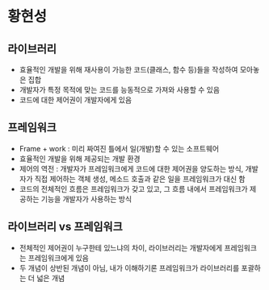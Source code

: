 # 황현성

## 라이브러리
- 효율적인 개발을 위해 재사용이 가능한 코드(클래스, 함수 등)들을 작성하여 모아놓은 집합
- 개발자가 특정 목적에 맞는 코드를 능동적으로 가져와 사용할 수 있음
- 코드에 대한 제어권이 개발자에게 있음

## 프레임워크
- Frame + work : 미리 짜여진 틀에서 일(개발)할 수 있는 소프트웨어
- 효율적인 개발을 위해 제공되는 개발 환경
- 제어의 역전 : 개발자가 프레임워크에게 코드에 대한 제어권을 양도하는 방식, 개발자가 직접 제어하는 객체 생성, 메소드 호출과 같은 일을 프레임워크가 대신 함
- 코드의 전체적인 흐름은 프레임워크가 갖고 있고, 그 흐름 내에서 프레임워크가 제공하는 기능을 개발자가 사용하는 방식

## 라이브러리 vs 프레임워크
- 전체적인 제어권이 누구한테 있느냐의 차이, 라이브러리는 개발자에게 프레임워크는 프레임워크에게 있음
- 두 개념이 상반된 개념이 아님, 내가 이해하기론 프레임워크가 라이브러리를 포괄하는 더 넓은 개념
